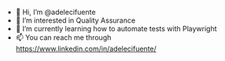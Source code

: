 - 👋 Hi, I’m @adelecifuente
- 👀 I’m interested in Quality Assurance
- 🌱 I’m currently learning how to automate tests with Playwright
- 📫 You can reach me through https://www.linkedin.com/in/adelecifuente/

<!---
adelecifuente/adelecifuente is a ✨ special ✨ repository because its `README.md` (this file) appears on your GitHub profile.
You can click the Preview link to take a look at your changes.
--->
